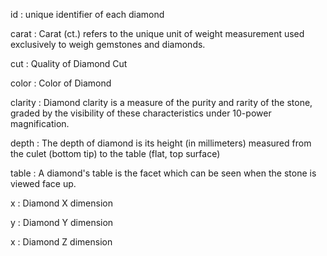 id : unique identifier of each diamond


carat : Carat (ct.) refers to the unique unit of weight measurement used exclusively to weigh gemstones and diamonds.


cut : Quality of Diamond Cut


color : Color of Diamond


clarity : Diamond clarity is a measure of the purity and rarity of the stone, graded by the visibility of these characteristics under 10-power magnification.


depth : The depth of diamond is its height (in millimeters) measured from the culet (bottom tip) to the table (flat, top surface)


table : A diamond's table is the facet which can be seen when the stone is viewed face up.


x : Diamond X dimension

y : Diamond Y dimension

x : Diamond Z dimension
